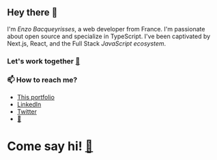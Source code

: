 ## Hey there 👋

I'm *Enzo Bacqueyrisses*, a web developer from France. I'm passionate about open source and specialize in TypeScript. I've been captivated by Next.js, React, and the Full Stack *JavaScript ecosystem*.
<br />
### Let's work together [📧](mailto:bacqueyrisses@proton.me)

### 📫 How to reach me?
- [This portfolio](https://www.bacqueyrisses.dev)
- [LinkedIn](https://www.linkedin.com/in/bacqueyrisses/)
- [Twitter](https://twitter.com/Bacqueyrisses)
- [📧](mailto:bacqueyrisses@proton.me)


# Come say hi! [📧](mailto:bacqueyrisses@proton.me) 

